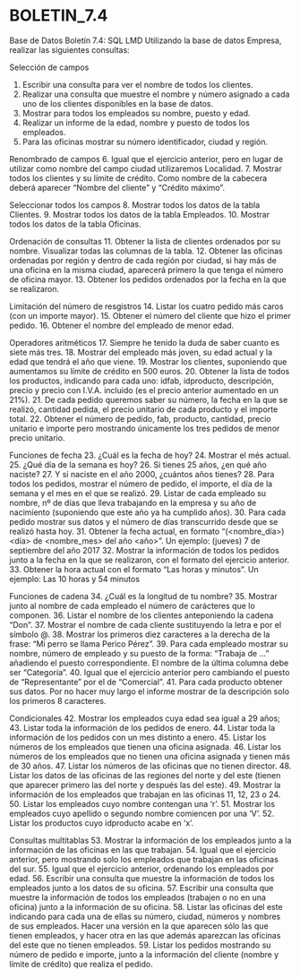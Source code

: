 # BOLETIN_7.4
Base de Datos
Boletín 7.4: SQL LMD
Utilizando la base de datos Empresa, realizar las siguientes consultas:

Selección de campos
1. Escribir una consulta para ver el nombre de todos los clientes.
2. Realizar una consulta que muestre el nombre y número asignado a cada uno de los clientes disponibles en la base de datos.
3. Mostrar para todos los empleados su nombre, puesto y edad.
4. Realizar un informe de la edad, nombre y puesto de todos los empleados.
5. Para las oficinas mostrar su número identificador, ciudad y región.

Renombrado de campos
6. Igual que el ejercicio anterior, pero en lugar de utilizar como nombre del campo ciudad utilizaremos Localidad.
7. Mostrar todos los clientes y su límite de crédito. Como nombre de la cabecera deberá aparecer
“Nombre del cliente” y “Crédito máximo”.

Seleccionar todos los campos
8. Mostrar todos los datos de la tabla Clientes.
9. Mostrar todos los datos de la tabla Empleados.
10. Mostrar todos los datos de la tabla Oficinas.

Ordenación de consultas
11. Obtener la lista de clientes ordenados por su nombre. Visualizar todas las columnas de la tabla.
12. Obtener las oficinas ordenadas por región y dentro de cada región por ciudad, si hay más de una
oficina en la misma ciudad, aparecerá primero la que tenga el número de oficina mayor.
13. Obtener los pedidos ordenados por la fecha en la que se realizaron.

Limitación del número de resgistros
14. Listar los cuatro pedido más caros (con un importe mayor).
15. Obtener el número del cliente que hizo el primer pedido.
16. Obtener el nombre del empleado de menor edad.

Operadores aritméticos
17. Siempre he tenido la duda de saber cuanto es siete más tres.
18. Mostrar del empleado más joven, su edad actual y la edad que tendrá el año que viene.
19. Mostrar los clientes, suponiendo que aumentamos su límite de crédito en 500 euros.
20. Obtener la lista de todos los productos, indicando para cada uno: idfab, idproducto, descripción,
precio y precio con I.V.A. incluido (es el precio anterior aumentado en un 21%).
21. De cada pedido queremos saber su número, la fecha en la que se realizó, cantidad pedida, el precio
unitario de cada producto y el importe total.
22. Obtener el número de pedido, fab, producto, cantidad, precio unitario e importe pero mostrando
únicamente los tres pedidos de menor precio unitario.

Funciones de fecha
23. ¿Cuál es la fecha de hoy?
24. Mostrar el més actual.
25. ¿Qué día de la semana es hoy?
26. Si tienes 25 años, ¿en qué año naciste?
27. Y si naciste en el año 2000, ¿cuántos años tienes?
28. Para todos los pedidos, mostrar el número de pedido, el importe, el día de la semana y el mes en
el que se realizó.
29. Listar de cada empleado su nombre, nº de días que lleva trabajando en la empresa y su año de
nacimiento (suponiendo que este año ya ha cumplido años).
30. Para cada pedido mostrar sus datos y el número de días transcurrido desde que se realizó hasta
hoy.
31. Obtener la fecha actual, en formato “(<nombre_día>) <día> de <nombre_mes> del año <año>”.
Un ejemplo:
(jueves) 7 de septiembre del año 2017
32. Mostrar la información de todos los pedidos junto a la fecha en la que se realizaron, con el formato
del ejercicio anterior.
33. Obtener la hora actual con el formato “Las <hora> horas y <minutos> minutos”. Un ejemplo:
Las 10 horas y 54 minutos

Funciones de cadena
34. ¿Cuál es la longitud de tu nombre?
35. Mostrar junto al nombre de cada empleado el número de carácteres que lo componen.
36. Listar el nombre de los clientes anteponiendo la cadena “Don”.
37. Mostrar el nombre de cada cliente sustituyendo la letra e por el símbolo @.
38. Mostrar los primeros diez caracteres a la derecha de la frase: “Mi perro se llama Perico Pérez”.
39. Para cada empleado mostrar su nombre, número de empleado y su puesto de la forma: “Trabaja
de ...” añadiendo el puesto correspondiente. El nombre de la última columna debe ser “Categoría”.
40. Igual que el ejercicio anterior pero cambiando el puesto de “Representante” por el de “Comercial”.
41. Para cada producto obtener sus datos. Por no hacer muy largo el informe mostrar de la descripción
solo los primeros 8 caracteres.

Condicionales
42. Mostrar los empleados cuya edad sea igual a 29 años;
43. Listar toda la información de los pedidos de enero.
44. Listar toda la información de los pedidos con un mes distinto a enero.
45. Listar los números de los empleados que tienen una oficina asignada.
46. Listar los números de los empleados que no tienen una oficina asignada y tienen más de 30 años.
47. Listar los números de las oficinas que no tienen director.
48. Listar los datos de las oficinas de las regiones del norte y del este (tienen que aparecer primero las
del norte y después las del este).
49. Mostrar la información de los empleados que trabajan en las oficinas 11, 12, 23 o 24.
50. Listar los empleados cuyo nombre contengan una ‘r’.
51. Mostrar los empleados cuyo apellido o segundo nombre comiencen por una ‘V’.
52. Listar los productos cuyo idproducto acabe en ‘x’.

Consultas multitablas
53. Mostrar la información de los empleados junto a la información de las oficinas en las que trabajan.
54. Igual que el ejercicio anterior, pero mostrando solo los empleados que trabajan en las oficinas del
sur.
55. Igual que el ejercicio anterior, ordenando los empleados por edad.
56. Escribir una consulta que muestre la información de todos los empleados junto a los datos de su
oficina.
57. Escribir una consulta que muestre la información de todos los empleados (trabajen o no en una
oficina) junto a la información de su oficina.
58. Listar las oficinas del este indicando para cada una de ellas su número, ciudad, números y nombres de sus empleados. Hacer una versión en la que aparecen sólo las que tienen empleados, y
hacer otra en las que además aparezcan las oficinas del este que no tienen empleados.
59. Listar los pedidos mostrando su número de pedido e importe, junto a la información del cliente
(nombre y límite de crédito) que realiza el pedido.

